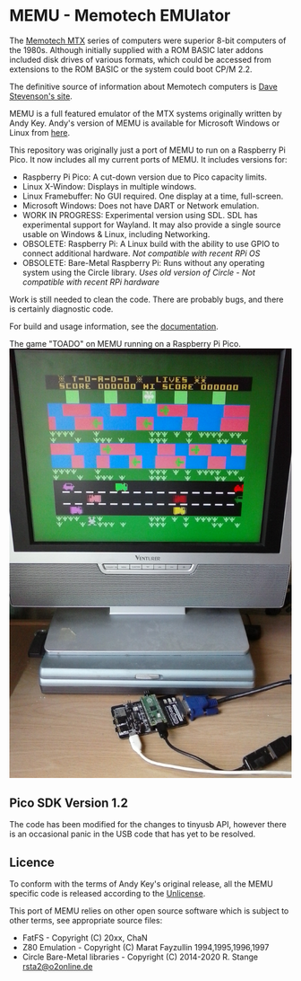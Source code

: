 # MEMU - Memotech EMUlator

The [Memotech MTX](https://en.wikipedia.org/wiki/Memotech_MTX) series of computers were superior
8-bit computers of the 1980s. Although initially supplied with a ROM BASIC later addons included
disk drives of various formats, which could be accessed from extensions to the ROM BASIC or the
system could boot CP/M 2.2.

The definitive source of information about Memotech computers is
[Dave Stevenson's site](http://primrosebank.net/computers/mtx/mtx512.htm).

MEMU is a full featured emulator of the MTX systems originally written by
Andy Key. Andy's version of MEMU is available for Microsoft Windows or Linux from
[here](http://www.nyangau.org/memu/memu.htm).

This repository was originally just a port of MEMU to run on a Raspberry Pi Pico.
It now includes all my current ports of MEMU. It includes versions for:

* Raspberry Pi Pico: A cut-down version due to Pico capacity limits.
* Linux X-Window: Displays in multiple windows.
* Linux Framebuffer: No GUI required. One display at a time, full-screen.
* Microsoft Windows: Does not have DART or Network emulation.
* WORK IN PROGRESS: Experimental version using SDL. SDL has experimental support for Wayland.
  It may also provide a single source usable on Windows & Linux, including Networking.
* OBSOLETE: Raspberry Pi: A Linux build with the ability to use GPIO to connect additional hardware.
  *Not compatible with recent RPi OS*
* OBSOLETE: Bare-Metal Raspberry Pi: Runs without any operating system using the Circle library.
  *Uses old version of Circle - Not compatible with recent RPi hardware*

Work is still needed to clean the code. There are probably bugs, and there is certainly
diagnostic code.

For build and usage information, see the [documentation](https://memotech-bill.github.io/MEMU/#Build-RPi).

The game "TOADO" on MEMU running on a Raspberry Pi Pico.
![MEMU on a Pico](docs/MEMU_Pico.jpg)

## Pico SDK Version 1.2

The code has been modified for the changes to tinyusb API, however there is an occasional
panic in the USB code that has yet to be resolved.

## Licence

To conform with the terms of Andy Key's original release, all the MEMU specific code is
released according to the [Unlicense](https://unlicense.org/).

This port of MEMU relies on other open source software which is subject to other terms,
see appropriate source files:

* FatFS - Copyright (C) 20xx, ChaN
* Z80 Emulation - Copyright (C) Marat Fayzullin 1994,1995,1996,1997
* Circle Bare-Metal libraries - Copyright (C) 2014-2020  R. Stange <rsta2@o2online.de>
